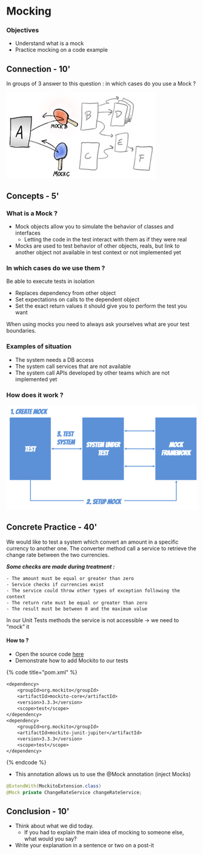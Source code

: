 # Mocking

### Objectives

* Understand what is a mock
* Practice mocking on a code example

## Connection - 10'

In groups of 3 answer to this question : in which cases do you use a Mock ?

![](../../.gitbook/assets/image%20%28515%29.png)

## Concepts - 5'

### What is a Mock ?

* Mock objects allow you to simulate the behavior of classes and interfaces
  * Letting the code in the test interact with them as if they were real
* Mocks are used to test behavior of other objects, reals, but link to another object not available in test context or not implemented yet

### In which cases do we use them ?

Be able to execute tests in isolation

* Replaces dependency from other object
* Set expectations on calls to the dependent object
* Set the exact return values it should give you to perform the test you want

When using mocks you need to always ask yourselves what are your test boundaries.

### Examples of situation

* The system needs a DB access
* The system call services that are not available
* The system call APIs developed by other teams which are not implemented yet

### How does it work ?

![](../../.gitbook/assets/image%20%28522%29.png)

## Concrete Practice - 40'

We would like to test a system which convert an amount in a specific currency to another one. The converter method call a service to retrieve the change rate between the two currencies.

_**Some checks are made during treatment :**_

```text
- The amount must be equal or greater than zero
- Service checks if currencies exist
- The service could throw other types of exception following the context
- The return rate must be equal or greater than zero
- The result must be between 0 and the maximum value
```

In our Unit Tests methods the service is not accessible -&gt; we need to “mock” it

#### How to ?

* Open the source code [here](https://github.com/ythirion/mock-kata)
* Demonstrate how to add Mockito to our tests

{% code title="pom.xml" %}
```markup
<dependency>
    <groupId>org.mockito</groupId>
    <artifactId>mockito-core</artifactId>
    <version>3.3.3</version>
    <scope>test</scope>
</dependency>
<dependency>
    <groupId>org.mockito</groupId>
    <artifactId>mockito-junit-jupiter</artifactId>
    <version>3.3.3</version>
    <scope>test</scope>
</dependency>
```
{% endcode %}

* This annotation allows us to use the @Mock annotation \(inject Mocks\)

```java
@ExtendWith(MockitoExtension.class)
@Mock private ChangeRateService changeRateService;
```

 

## Conclusion - 10'

* Think about what we did today. 
  * If you had to explain the main idea of mocking to someone else, what would you say?
* Write your explanation in a sentence or two on a post-it


